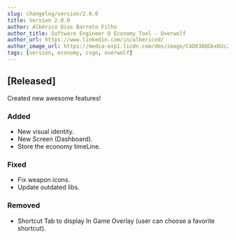 ```yaml
---
slug: changelog/version/2.0.0
title: Version 2.0.0
author: Albérico Dias Barreto Filho
author_title: Software Engineer @ Economy Tool - Overwolf
author_url: https://www.linkedin.com/in/albericod/
author_image_url: https://media-exp1.licdn.com/dms/image/C4D03AQGkxKUc2yxt_w/profile-displayphoto-shrink_200_200/0/1599256160995?e=1617235200&v=beta&t=qKuIxn8sha8aVUC0ArtjCQj100begPLVVQ5D7U_VKRM
tags: [version, economy, csgo, overwolf]
---
```


## [Released]

Created new awesome features!

### Added

- New visual identity.
- New Screen (Dashboard).
- Store the economy timeLine.

### Fixed

- Fix weapon icons.
- Update outdated libs.

### Removed

- Shortcut Tab to display In Game Overlay (user can choose a favorite shortcut).
